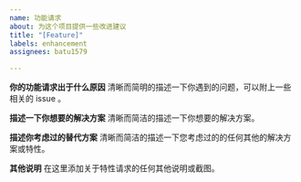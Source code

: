 ```yaml
---
name: 功能请求
about: 为这个项目提供一些改进建议
title: "[Feature]"
labels: enhancement
assignees: batu1579

---
```


**你的功能请求出于什么原因**
清晰而简明的描述一下你遇到的问题，可以附上一些相关的 issue 。

**描述一下你想要的解决方案**
清晰而简洁的描述一下你想要的解决方案。

**描述你考虑过的替代方案**
清晰而简洁的描述一下您考虑过的的任何其他的解决方案或特性。

**其他说明**
在这里添加关于特性请求的任何其他说明或截图。
